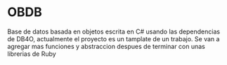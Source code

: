 # OBDB
Base de datos basada en objetos escrita en C# usando las dependencias de DB4O, actualmente el proyecto es un tamplate de un trabajo.
Se van a agregar mas funciones y abstraccion despues de terminar con unas librerias de Ruby
